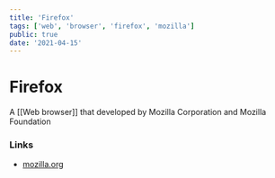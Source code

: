 ```yaml
---
title: 'Firefox'
tags: ['web', 'browser', 'firefox', 'mozilla']
public: true
date: '2021-04-15'
---
```


# Firefox

A [[Web browser]] that developed by Mozilla Corporation and Mozilla Foundation

### Links

- [mozilla.org](https://www.mozilla.org/en-US/firefox/new)